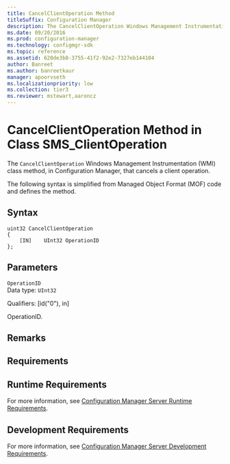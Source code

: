 ```yaml
---
title: CancelClientOperation Method
titleSuffix: Configuration Manager
description: The CancelClientOperation Windows Management Instrumentation (WMI) class method cancels a client operation.
ms.date: 09/20/2016
ms.prod: configuration-manager
ms.technology: configmgr-sdk
ms.topic: reference
ms.assetid: 620de3b8-3755-41f2-92e2-7327eb144104
author: Banreet
ms.author: banreetkaur
manager: apoorvseth
ms.localizationpriority: low
ms.collection: tier3
ms.reviewer: mstewart,aaroncz 
---
```

# CancelClientOperation Method in Class SMS_ClientOperation
The `CancelClientOperation` Windows Management Instrumentation (WMI) class method, in Configuration Manager, that cancels a client operation.   

 The following syntax is simplified from Managed Object Format (MOF) code and defines the method.  

## Syntax  

```  
uint32 CancelClientOperation   
{  
    [IN]    UInt32 OperationID  
};  
```  

## Parameters  
 `OperationID`  
 Data type: `UInt32`  

 Qualifiers: [id("0"), in]  

 OperationID.    

## Remarks  

## Requirements  

## Runtime Requirements  
 For more information, see [Configuration Manager Server Runtime Requirements](../../../develop/core/reqs/server-runtime-requirements.md).  

## Development Requirements  
 For more information, see [Configuration Manager Server Development Requirements](../../../develop/core/reqs/server-development-requirements.md).
